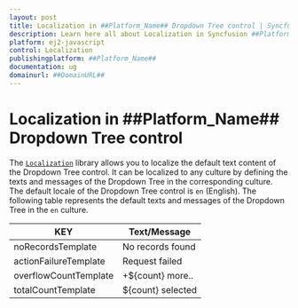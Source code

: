 ```yaml
---
layout: post
title: Localization in ##Platform_Name## Dropdown Tree control | Syncfusion
description: Learn here all about Localization in Syncfusion ##Platform_Name## Dropdown Tree control of Syncfusion Essential JS 2 and more.
platform: ej2-javascript
control: Localization 
publishingplatform: ##Platform_Name##
documentation: ug
domainurl: ##DomainURL##
---
```


# Localization in ##Platform_Name## Dropdown Tree control

The [`Localization`](../common/localization/) library allows you to localize the default text content of the Dropdown Tree control. It can be localized to any culture by defining the texts and messages of the Dropdown Tree in the corresponding culture. The default locale of the Dropdown Tree control is `en` (English). The following table represents the default texts and messages of the Dropdown Tree in the `en` culture.

|KEY|Text/Message|
|----|----|
|noRecordsTemplate|No records found|
|actionFailureTemplate|Request failed|
|overflowCountTemplate|+${count} more..|
|totalCountTemplate|${count} selected|
